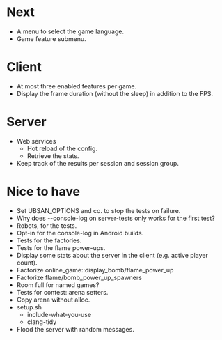 # Next

- A menu to select the game language.
- Game feature submenu.

# Client

- At most three enabled features per game.
- Display the frame duration (without the sleep) in addition to the FPS.

# Server

- Web services
  - Hot reload of the config.
  - Retrieve the stats.
- Keep track of the results per session and session group.

# Nice to have

- Set UBSAN_OPTIONS and co. to stop the tests on failure.
- Why does --console-log on server-tests only works for the first test?
- Robots, for the tests.
- Opt-in for the console-log in Android builds.
- Tests for the factories.
- Tests for the flame power-ups.
- Display some stats about the server in the client (e.g. active player
  count).
- Factorize online_game::display_bomb/flame_power_up
- Factorize flame/bomb_power_up_spawners
- Room full for named games?
- Tests for contest::arena setters.
- Copy arena without alloc.
- setup.sh
  - include-what-you-use
  - clang-tidy
- Flood the server with random messages.

